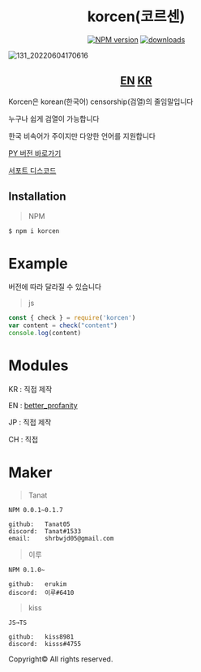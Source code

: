 <div align="center">
  <h1>korcen(코르센)</h1>
  
  [![NPM version](http://img.shields.io/npm/v/korcen.svg?style=flat-square)](https://www.npmjs.org/package/korcen)
  [![downloads](http://img.shields.io/npm/dm/korcen.svg?style=flat-square)](https://www.npmjs.org/package/korcen)
</div>

![131_20220604170616](https://user-images.githubusercontent.com/85154556/171998341-9a7439c8-122f-4a9f-beb6-0e0b3aad05ed.png)

<div align="center">
  <h2>
    <a href="https://github.com/Tanat05/korcen">EN</a>
    <a href="https://github.com/Tanat05/korcen/blob/main/readme/KR.md">KR</a>
  </h2>
</div>

Korcen은 korean(한국어) censorship(검열)의 줄임말입니다

누구나 쉽게 검열이 가능합니다

한국 비속어가 주이지만 다양한 언어를 지원합니다

[PY 버전 바로가기](https://github.com/KR-korcen/korcen)

[서포트 디스코드](https://discord.gg/wyTU3ZQBPE)

## Installation

>NPM
```sh
$ npm i korcen
```
# Example
버전에 따라 달라질 수 있습니다 

>js
```js
const { check } = require('korcen')
var content = check("content")
console.log(content)
```

# Modules

KR : 직접 제작

EN : [better_profanity](https://github.com/snguyenthanh/better_profanity)

JP : 직접 제작

CH : 직접 

# Maker


>Tanat
```
NPM 0.0.1~0.1.7

github:   Tanat05
discord:  Tanat#1533
email:    shrbwjd05@gmail.com
```


>이루
```
NPM 0.1.0~ 

github:   erukim
discord:  이루#6410
```

>kiss
```
JS→TS

github:   kiss8981
discord:  kisss#4755
```



Copyright© All rights reserved.
